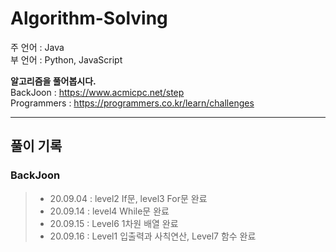 # Algorithm-Solving

주 언어 : Java  
부 언어 : Python, JavaScript  

**알고리즘을 풀어봅시다.**  
BackJoon : https://www.acmicpc.net/step  
Programmers : https://programmers.co.kr/learn/challenges  

- - -  
## 풀이 기록
### BackJoon

> - 20.09.04 : level2 If문, level3 For문 완료  
> - 20.09.14 : level4 While문 완료  
> - 20.09.15 : Level6 1차원 배열 완료  
> - 20.09.16 : Level1 입출력과 사칙연산, Level7 함수 완료  
